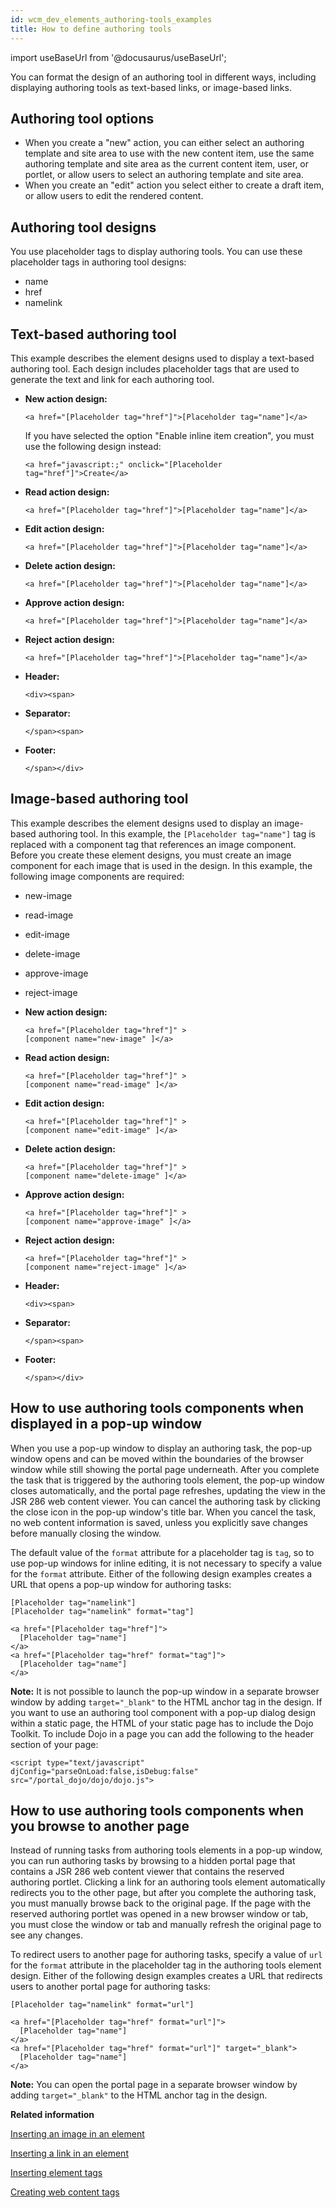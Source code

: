 ```yaml
---
id: wcm_dev_elements_authoring-tools_examples
title: How to define authoring tools
---
```

import useBaseUrl from '@docusaurus/useBaseUrl';



You can format the design of an authoring tool in different ways, including displaying authoring tools as text-based links, or image-based links.

## Authoring tool options

-   When you create a "new" action, you can either select an authoring template and site area to use with the new content item, use the same authoring template and site area as the current content item, user, or portlet, or allow users to select an authoring template and site area.
-   When you create an "edit" action you select either to create a draft item, or allow users to edit the rendered content.

## Authoring tool designs

You use placeholder tags to display authoring tools. You can use these placeholder tags in authoring tool designs:

-   name
-   href
-   namelink

## Text-based authoring tool

This example describes the element designs used to display a text-based authoring tool. Each design includes placeholder tags that are used to generate the text and link for each authoring tool.

-   **New action design:**

    ```
    <a href="[Placeholder tag="href"]">[Placeholder tag="name"]</a>
    ```

    If you have selected the option "Enable inline item creation", you must use the following design instead:

    ```
    <a href="javascript:;" onclick="[Placeholder tag="href"]">Create</a>
    ```

-   **Read action design:**

    ```
    <a href="[Placeholder tag="href"]">[Placeholder tag="name"]</a>
    ```

-   **Edit action design:**

    ```
    <a href="[Placeholder tag="href"]">[Placeholder tag="name"]</a>
    ```

-   **Delete action design:**

    ```
    <a href="[Placeholder tag="href"]">[Placeholder tag="name"]</a>
    ```

-   **Approve action design:**

    ```
    <a href="[Placeholder tag="href"]">[Placeholder tag="name"]</a>
    ```

-   **Reject action design:**

    ```
    <a href="[Placeholder tag="href"]">[Placeholder tag="name"]</a>
    ```

-   **Header:**

    ```
    <div><span>
    ```

-   **Separator:**

    ```
    </span><span>
    ```

-   **Footer:**

    ```
    </span></div>
    ```


## Image-based authoring tool

This example describes the element designs used to display an image-based authoring tool. In this example, the `[Placeholder tag="name"]` tag is replaced with a component tag that references an image component. Before you create these element designs, you must create an image component for each image that is used in the design. In this example, the following image components are required:

-   new-image
-   read-image
-   edit-image
-   delete-image
-   approve-image
-   reject-image

-   **New action design:**

    ```
    <a href="[Placeholder tag="href"]" >
    [component name="new-image" ]</a>
    ```

-   **Read action design:**

    ```
    <a href="[Placeholder tag="href"]" >
    [component name="read-image" ]</a>
    ```

-   **Edit action design:**

    ```
    <a href="[Placeholder tag="href"]" >
    [component name="edit-image" ]</a>
    ```

-   **Delete action design:**

    ```
    <a href="[Placeholder tag="href"]" >
    [component name="delete-image" ]</a>
    ```

-   **Approve action design:**

    ```
    <a href="[Placeholder tag="href"]" >
    [component name="approve-image" ]</a>
    ```

-   **Reject action design:**

    ```
    <a href="[Placeholder tag="href"]" >
    [component name="reject-image" ]</a>
    ```

-   **Header:**

    ```
    <div><span>
    ```

-   **Separator:**

    ```
    </span><span>
    ```

-   **Footer:**

    ```
    </span></div>
    ```


## How to use authoring tools components when displayed in a pop-up window

When you use a pop-up window to display an authoring task, the pop-up window opens and can be moved within the boundaries of the browser window while still showing the portal page underneath. After you complete the task that is triggered by the authoring tools element, the pop-up window closes automatically, and the portal page refreshes, updating the view in the JSR 286 web content viewer. You can cancel the authoring task by clicking the close icon in the pop-up window's title bar. When you cancel the task, no web content information is saved, unless you explicitly save changes before manually closing the window.

The default value of the `format` attribute for a placeholder tag is `tag`, so to use pop-up windows for inline editing, it is not necessary to specify a value for the `format` attribute. Either of the following design examples creates a URL that opens a pop-up window for authoring tasks:

```
[Placeholder tag="namelink"]
[Placeholder tag="namelink" format="tag"]

<a href="[Placeholder tag="href"]">
  [Placeholder tag="name"]
</a>
<a href="[Placeholder tag="href" format="tag"]">
  [Placeholder tag="name"]
</a>
```

**Note:** It is not possible to launch the pop-up window in a separate browser window by adding `target="_blank"` to the HTML anchor tag in the design. If you want to use an authoring tool component with a pop-up dialog design within a static page, the HTML of your static page has to include the Dojo Toolkit. To include Dojo in a page you can add the following to the header section of your page:

```
<script type="text/javascript" djConfig="parseOnLoad:false,isDebug:false" src="/portal_dojo/dojo/dojo.js">
```

## How to use authoring tools components when you browse to another page

Instead of running tasks from authoring tools elements in a pop-up window, you can run authoring tasks by browsing to a hidden portal page that contains a JSR 286 web content viewer that contains the reserved authoring portlet. Clicking a link for an authoring tools element automatically redirects you to the other page, but after you complete the authoring task, you must manually browse back to the original page. If the page with the reserved authoring portlet was opened in a new browser window or tab, you must close the window or tab and manually refresh the original page to see any changes.

To redirect users to another page for authoring tasks, specify a value of `url` for the `format` attribute in the placeholder tag in the authoring tools element design. Either of the following design examples creates a URL that redirects users to another portal page for authoring tasks:

```
[Placeholder tag="namelink" format="url"]

<a href="[Placeholder tag="href" format="url"]">
  [Placeholder tag="name"]
</a>
<a href="[Placeholder tag="href" format="url"]" target="_blank">
  [Placeholder tag="name"]
</a>
```

**Note:** You can open the portal page in a separate browser window by adding `target="_blank"` to the HTML anchor tag in the design.

**Related information**  


[Inserting an image in an element](wcm_dev_elements_insert_image.md)

[Inserting a link in an element](wcm_dev_elements_insert_link.md)

[Inserting element tags](wcm_dev_elements_insert_tags.md)

[Creating web content tags](wcm_dev_referencing_tags.md)

